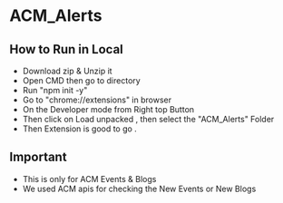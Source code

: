 # ACM_Alerts

## How to Run in Local
- Download zip & Unzip it 
- Open CMD then go to directory 
- Run "npm init -y"
- Go to "chrome://extensions" in browser 
- On the Developer mode from Right top Button 
- Then click on Load unpacked , then select the "ACM_Alerts" Folder
- Then Extension is good to go .


## Important
 - This is only for ACM Events & Blogs 
 - We used ACM apis for checking the New Events or New Blogs
